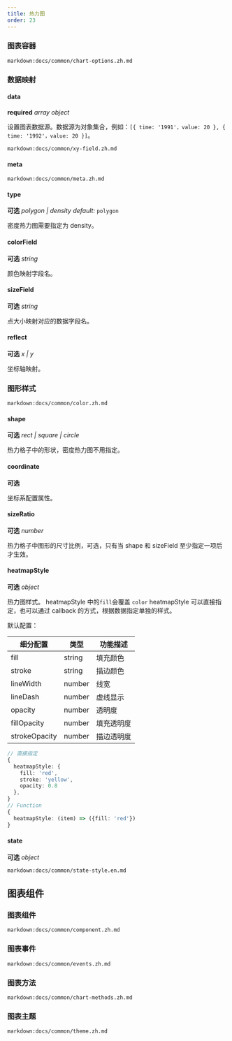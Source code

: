 ```yaml
---
title: 热力图
order: 23
---
```


### 图表容器

`markdown:docs/common/chart-options.zh.md`

### 数据映射

#### data

<description>**required** _array object_</description>

设置图表数据源。数据源为对象集合，例如：`[{ time: '1991'，value: 20 }, { time: '1992'，value: 20 }]`。

`markdown:docs/common/xy-field.zh.md`

#### meta

`markdown:docs/common/meta.zh.md`

#### type

<description>**可选** _polygon | density_ _default:_ `polygon`</description>

密度热力图需要指定为 density。

#### colorField

<description>**可选** _string_</description>

颜色映射字段名。

#### sizeField

<description>**可选** _string_</description>

点大小映射对应的数据字段名。

#### reflect

<description>**可选** _x | y_</description>

坐标轴映射。

### 图形样式

`markdown:docs/common/color.zh.md`

#### shape

<description>**可选** _rect | square | circle_</description>

热力格子中的形状，密度热力图不用指定。
#### coordinate

<description>**可选**</description>

坐标系配置属性。

#### sizeRatio

<description>**可选** _number_</description>

热力格子中图形的尺寸比例，可选，只有当 shape 和 sizeField 至少指定一项后才生效。

#### heatmapStyle

<description>**可选** _object_</description>

热力图样式。 heatmapStyle 中的`fill`会覆盖 `color` heatmapStyle 可以直接指定，也可以通过 callback 的方式，根据数据指定单独的样式。

默认配置：

| 细分配置      | 类型   | 功能描述   |
| ------------- | ------ | ---------- |
| fill          | string | 填充颜色   |
| stroke        | string | 描边颜色   |
| lineWidth     | number | 线宽       |
| lineDash      | number | 虚线显示   |
| opacity       | number | 透明度     |
| fillOpacity   | number | 填充透明度 |
| strokeOpacity | number | 描边透明度 |

```ts
// 直接指定
{
  heatmapStyle: {
    fill: 'red',
    stroke: 'yellow',
    opacity: 0.8
  },
}
// Function
{
  heatmapStyle: (item) => ({fill: 'red'})
}
```

#### state

<description>**可选** _object_</description>

`markdown:docs/common/state-style.en.md`

## 图表组件

### 图表组件

`markdown:docs/common/component.zh.md`

### 图表事件

`markdown:docs/common/events.zh.md`

### 图表方法

`markdown:docs/common/chart-methods.zh.md`



### 图表主题

`markdown:docs/common/theme.zh.md`
